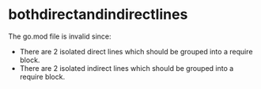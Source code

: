 # bothdirectandindirectlines

The go.mod file is invalid since:

- There are 2 isolated direct lines which should be grouped into a require block.
- There are 2 isolated indirect lines which should be grouped into a require block.
